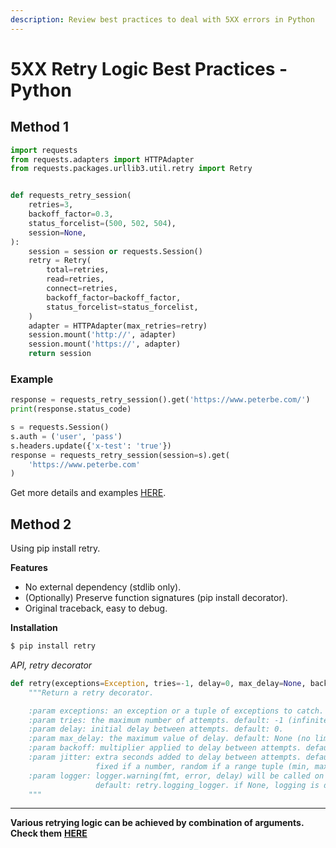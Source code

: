 ```yaml
---
description: Review best practices to deal with 5XX errors in Python
---
```


# 5XX Retry Logic Best Practices - Python

## Method 1

```python
import requests
from requests.adapters import HTTPAdapter
from requests.packages.urllib3.util.retry import Retry


def requests_retry_session(
    retries=3,
    backoff_factor=0.3,
    status_forcelist=(500, 502, 504),
    session=None,
):
    session = session or requests.Session()
    retry = Retry(
        total=retries,
        read=retries,
        connect=retries,
        backoff_factor=backoff_factor,
        status_forcelist=status_forcelist,
    )
    adapter = HTTPAdapter(max_retries=retry)
    session.mount('http://', adapter)
    session.mount('https://', adapter)
    return session
```

### Example

```python
response = requests_retry_session().get('https://www.peterbe.com/')
print(response.status_code)

s = requests.Session()
s.auth = ('user', 'pass')
s.headers.update({'x-test': 'true'})
response = requests_retry_session(session=s).get(
    'https://www.peterbe.com'
)
```

Get more details and examples [HERE](https://www.peterbe.com/plog/best-practice-with-retries-with-requests).

## **Method 2** 

Using pip install retry.

**Features**

* No external dependency \(stdlib only\).
* \(Optionally\) Preserve function signatures \(pip install decorator\).
* Original traceback, easy to debug.

**Installation**

```python
$ pip install retry
```

_API, retry decorator_

```python
def retry(exceptions=Exception, tries=-1, delay=0, max_delay=None, backoff=1, jitter=0, logger=logging_logger):
    """Return a retry decorator.

    :param exceptions: an exception or a tuple of exceptions to catch. default: Exception.
    :param tries: the maximum number of attempts. default: -1 (infinite).
    :param delay: initial delay between attempts. default: 0.
    :param max_delay: the maximum value of delay. default: None (no limit).
    :param backoff: multiplier applied to delay between attempts. default: 1 (no backoff).
    :param jitter: extra seconds added to delay between attempts. default: 0.
                   fixed if a number, random if a range tuple (min, max)
    :param logger: logger.warning(fmt, error, delay) will be called on failed attempts.
                   default: retry.logging_logger. if None, logging is disabled.
    """
```

  
****

  
**Various retrying logic can be achieved by combination of arguments. Check them** [**HERE**](https://pypi.org/project/retry/)  


